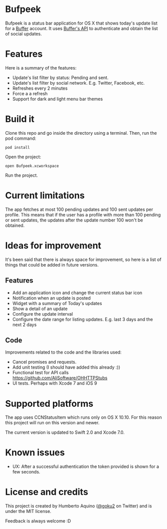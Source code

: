 # Bufpeek


Bufpeek is a status bar application for OS X that shows today's update list for a [Buffer](https://buffer.com/app) account. It uses [Buffer's API](https://buffer.com/developers/api) to authenticate and obtain the list of social updates.

# Features

Here is a summary of the features:

* Update's list filter by status: Pending and sent.
* Update's list filter by social network. E.g. Twitter, Facebook, etc.
* Refreshes every 2 minutes
* Force a a refresh
* Support for dark and light menu bar themes

# Build it

Clone this repo and go inside the directory using a terminal.
Then, run the pod command:

    pod install

Open the project:

    open Bufpeek.xcworkspace

Run the project.


# Current limitations

The app fetches at most 100 pending updates and 100 sent updates per profile. This means that if the user has a profile with more than 100 pending or sent updates, the updates after the update number 100 won't be obtained.


# Ideas for improvement

It's been said that there is always space for improvement, so here is a list of things that could be added in future versions.

## Features

* Add an application icon and change the current status bar icon
* Notification when an update is posted
* Widget with a summary of Today's updates
* Show a detail of an update
* Configure the update interval
* Configure the date range for listing updates. E.g. last 3 days and the next 2 days

## Code

Improvements related to the code and the libraries used:

* Cancel promises and requests.
* Add unit testing (I should have added this already :))
* Functional test for API calls
https://github.com/AliSoftware/OHHTTPStubs
* UI tests. Perhaps with Xcode 7 and iOS 9

# Supported platforms

The app uses CCNStatusItem which runs only on OS X 10.10. For this reason this project will run on this version and newer.

The current version is updated to Swift 2.0 and Xcode 7.0.

# Known issues

* UX: After a successful authentication the token provided is shown for a few seconds.

# License and credits

This project is created by Humberto Aquino ([@goku2](https://twitter.com/goku2) on Twitter) and is under the MIT license.

Feedback is always welcome :D
